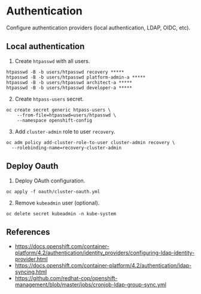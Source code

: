 # Authentication

Configure authentication providers (local authentication, LDAP, OIDC, etc).

## Local authentication

1. Create `htpasswd` with all users.

```
htpasswd -B -b users/htpasswd recovery *****
htpasswd -B -b users/htpasswd platform-admin-a *****
htpasswd -B -b users/htpasswd architect-a *****
htpasswd -B -b users/htpasswd developer-a *****
```

2. Create `htpass-users` secret.

```
oc create secret generic htpass-users \
    --from-file=htpasswd=users/htpasswd \
    --namespace openshift-config
```

3. Add `cluster-admin` role to user `recovery`.

```
oc adm policy add-cluster-role-to-user cluster-admin recovery \
  --rolebinding-name=recovery-cluster-admin
```

## Deploy Oauth

1. Deploy OAuth configuration.

```
oc apply -f oauth/cluster-oauth.yml
```

2. Remove `kubeadmin` user (optional).

```
oc delete secret kubeadmin -n kube-system
```

## References

- https://docs.openshift.com/container-platform/4.2/authentication/identity_providers/configuring-ldap-identity-provider.html
- https://docs.openshift.com/container-platform/4.2/authentication/ldap-syncing.html
- https://github.com/redhat-cop/openshift-management/blob/master/jobs/cronjob-ldap-group-sync.yml

